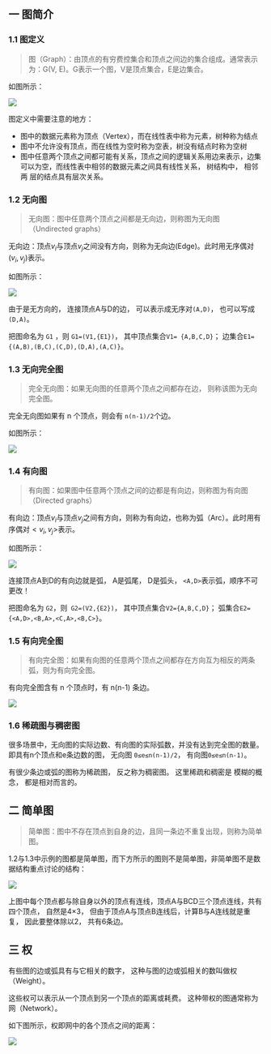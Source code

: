## 一 图简介

### 1.1 图定义

> 图（Graph）：由顶点的有穷费控集合和顶点之间边的集合组成。通常表示为：G(V, E)。G表示一个图，V是顶点集合，E是边集合。  

如图所示：    

![](../images/structure/graph-01.png)  

图定义中需要注意的地方：
- 图中的数据元素称为顶点（Vertex），而在线性表中称为元素，树种称为结点
- 图中不允许没有顶点，而在线性为空时称为空表，树没有结点时称为空树
- 图中任意两个顶点之间都可能有关系，顶点之间的逻辑关系用边来表示，边集可以为空，而线性表中相邻的数据元素之间具有线性关系， 树结构中， 相邻两
层的结点具有层次关系。  

### 1.2 无向图

> 无向图：图中任意两个顶点之间都是无向边，则称图为无向图（Undirected graphs）

无向边：顶点$v_i$与顶点$v_j$之间没有方向，则称为无向边(Edge)。此时用无序偶对$(v_i,v_j)$表示。  

如图所示：    

![](../images/structure/graph-02.png)  

由于是无方向的， 连接顶点A与D的边， 可以表示成无序对`(A,D)`， 也可以写成`(D,A)`。  

把图命名为 `G1` ，则 `G1=(V1,{E1})`， 其中顶点集合`V1=
{A,B,C,D}`； 边集合`E1={(A,B),(B,C),(C,D),(D,A),(A,C)}`。 

### 1.3 无向完全图

> 完全无向图：如果无向图的任意两个顶点之间都存在边， 则称该图为无向完全图。  

完全无向图如果有 n 个顶点，则会有 `n(n-1)/2`个边。  

如图所示：  

![](../images/structure/graph-03.png) 

### 1.4 有向图

> 有向图：如果图中任意两个顶点之间的边都是有向边，则称图为有向图（Directed graphs）

有向边：顶点$v_i$与顶点$v_j$之间有方向，则称为有向边，也称为弧（Arc）。此时用有序偶对$<v_i,v_j>$表示。  

如图所示：  

![](../images/structure/graph-04.png)  

连接顶点A到D的有向边就是弧， A是弧尾， D是弧头， `<A,D>`表示弧，顺序不可更改！  

把图命名为 `G2`，则` G2=(V2,{E2})`， 其中顶点集合`V2={A,B,C,D}`； 弧集合`E2={<A,D>,<B,A>,<C,A>,<B,C>}`。  
 

### 1.5 有向完全图

> 有向完全图：如果有向图的任意两个顶点之间都存在方向互为相反的两条弧，则为有向完全图。  

有向完全图含有 n 个顶点时，有 n(n-1) 条边。  

![](../images/structure/graph-05.png)  

### 1.6 稀疏图与稠密图

很多场景中，无向图的实际边数、有向图的实际弧数，并没有达到完全图的数量。即具有n个顶点和e条边数的图， 无向图 `0≤e≤n(n-1)/2`， 有向图`0≤e≤n(n-1)`。  

有很少条边或弧的图称为稀疏图， 反之称为稠密图。 这里稀疏和稠密是
模糊的概念， 都是相对而言的。   

## 二  简单图

> 简单图：图中不存在顶点到自身的边，且同一条边不重复出现，则称为简单图。

1.2与1.3中示例的图都是简单图，而下方所示的图则不是简单图，非简单图不是数据结构重点讨论的结构：  

![](../images/structure/graph-06.png)  

上图中每个顶点都与除自身以外的顶点有连线，顶点A与BCD三个顶点连线，共有四个顶点， 自然是4×3， 但由于顶点A与顶点B连线后，计算B与A连线就是重复， 因此要整体除以2， 共有6条边。  

## 三 权

有些图的边或弧具有与它相关的数字， 这种与图的边或弧相关的数叫做权（Weight）。   

这些权可以表示从一个顶点到另一个顶点的距离或耗费。 这种带权的图通常称为网（Network）。   

如下图所示，权即网中的各个顶点之间的距离：  

![](../images/structure/graph-07.png) 
